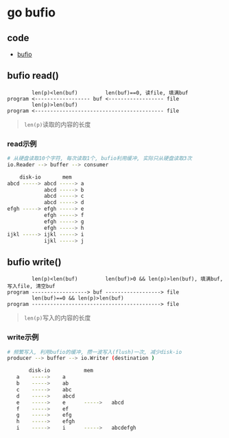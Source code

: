 # go bufio

## code

- [bufio](src/go/package/bufio_test.go)

## bufio read()

            len(p)<len(buf)         len(buf)==0, 读file, 填满buf
    program <------------------ buf <------------------ file
            len(p)>len(buf)
    program <------------------------------------------ file

> `len(p)`读取的内容的长度

### read示例

```bash
# 从硬盘读取10个字符, 每次读取1个, bufio利用缓冲, 实际只从硬盘读取3次
io.Reader --> buffer --> consumer

    disk-io       mem
abcd -----> abcd -----> a
            abcd -----> b
            abcd -----> c
            abcd -----> d
efgh -----> efgh -----> e
            efgh -----> f
            efgh -----> g
            efgh -----> h
ijkl -----> ijkl -----> i
            ijkl -----> j
```


## bufio write()

            len(p)<len(buf)         len(buf)>0 && len(p)>len(buf), 填满buf, 写入file, 清空buf
    program ------------------> buf ------------------> file
            len(buf)==0 && len(p)>len(buf) 
    program ------------------------------------------> file

> `len(p)`写入的内容的长度

### write示例

```bash
# 频繁写入, 利用bufio的缓冲, 攒一波写入(flush)一次, 减少disk-io
producer --> buffer --> io.Writer (destination )

       disk-io           mem
   a    ----->    a
   b    ----->    ab
   c    ----->    abc
   d    ----->    abcd
   e    ----->    e      ----->   abcd
   f    ----->    ef
   g    ----->    efg
   h    ----->    efgh
   i    ----->    i      ----->   abcdefgh
```